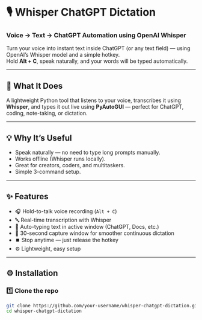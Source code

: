 # 🎙️ Whisper ChatGPT Dictation  
### Voice → Text → ChatGPT Automation using OpenAI Whisper

Turn your voice into instant text inside ChatGPT (or any text field) — using OpenAI’s Whisper model and a simple hotkey.  
Hold **Alt + C**, speak naturally, and your words will be typed automatically.  

---

## 🚀 What It Does  
A lightweight Python tool that listens to your voice, transcribes it using **Whisper**, and types it out live using **PyAutoGUI** — perfect for ChatGPT, coding, note-taking, or dictation.

---

## 💡 Why It’s Useful  
- Speak naturally — no need to type long prompts manually.  
- Works offline (Whisper runs locally).  
- Great for creators, coders, and multitaskers.  
- Simple 3-command setup.  

---

## ✨ Features  
- 🎧 Hold-to-talk voice recording (`Alt + C`)  
- 🔤 Real-time transcription with Whisper  
- 💬 Auto-typing text in active window (ChatGPT, Docs, etc.)  
- 🧠 30-second capture window for smoother continuous dictation  
- ⏹️ Stop anytime — just release the hotkey  
- ⚙️ Lightweight, easy setup  

---

## ⚙️ Installation  

### 1️⃣ Clone the repo  
```bash
git clone https://github.com/your-username/whisper-chatgpt-dictation.git
cd whisper-chatgpt-dictation
